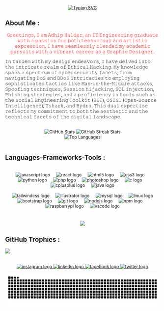 <div align="center">
  <a href="https://git.io/typing-svg"><img src="https://readme-typing-svg.herokuapp.com?font=Fira+Code&weight=600&size=50&pause=1000&color=DE3163&vCenter=true&random=false&width=600&lines=Hello%2C+There!+%F0%9F%91%8B;I'm+Adhip+Halder...;A+web-developer;Nice+to+meet+you!" alt="Typing SVG"/></a>
</div>
<h2 align="left">About Me :</h2>

<p align="center" style="color: red;">
𝙶𝚛𝚎𝚎𝚝𝚒𝚗𝚐𝚜, 𝙸 𝚊𝚖 𝙰𝚍𝚑𝚒𝚙 𝙷𝚊𝚕𝚍𝚎𝚛, 𝚊𝚗 𝙸𝚃 𝙴𝚗𝚐𝚒𝚗𝚎𝚎𝚛𝚒𝚗𝚐 𝚐𝚛𝚊𝚍𝚞𝚊𝚝𝚎 𝚠𝚒𝚝𝚑 𝚊 𝚙𝚊𝚜𝚜𝚒𝚘𝚗 𝚏𝚘𝚛 𝚋𝚘𝚝𝚑 𝚝𝚎𝚌𝚑𝚗𝚘𝚕𝚘𝚐𝚢 𝚊𝚗𝚍 𝚊𝚛𝚝𝚒𝚜𝚝𝚒𝚌 𝚎𝚡𝚙𝚛𝚎𝚜𝚜𝚒𝚘𝚗. 𝙸 𝚑𝚊𝚟𝚎 𝚜𝚎𝚊𝚖𝚕𝚎𝚜𝚜𝚕𝚢 𝚋𝚕𝚎𝚗𝚍𝚎𝚍 𝚖𝚢 𝚊𝚌𝚊𝚍𝚎𝚖𝚒𝚌 𝚙𝚞𝚛𝚜𝚞𝚒𝚝𝚜 𝚠𝚒𝚝𝚑 𝚊 𝚟𝚒𝚋𝚛𝚊𝚗𝚝 𝚌𝚊𝚛𝚎𝚎𝚛 𝚊𝚜 𝚊 𝙶𝚛𝚊𝚙𝚑𝚒𝚌 𝙳𝚎𝚜𝚒𝚐𝚗𝚎𝚛.
  
𝙸𝚗 𝚝𝚊𝚗𝚍𝚎𝚖 𝚠𝚒𝚝𝚑 𝚖𝚢 𝚍𝚎𝚜𝚒𝚐𝚗 𝚎𝚗𝚍𝚎𝚊𝚟𝚘𝚛𝚜, 𝙸 𝚑𝚊𝚟𝚎 𝚍𝚎𝚕𝚟𝚎𝚍 𝚒𝚗𝚝𝚘 𝚝𝚑𝚎 𝚒𝚗𝚝𝚛𝚒𝚌𝚊𝚝𝚎 𝚛𝚎𝚊𝚕𝚖 𝚘𝚏 𝙴𝚝𝚑𝚒𝚌𝚊𝚕 𝙷𝚊𝚌𝚔𝚒𝚗𝚐. 𝙼𝚢 𝚔𝚗𝚘𝚠𝚕𝚎𝚍𝚐𝚎 𝚜𝚙𝚊𝚗𝚜 𝚊 𝚜𝚙𝚎𝚌𝚝𝚛𝚞𝚖 𝚘𝚏 𝚌𝚢𝚋𝚎𝚛𝚜𝚎𝚌𝚞𝚛𝚒𝚝𝚢 𝚏𝚊𝚌𝚎𝚝𝚜, 𝚏𝚛𝚘𝚖 𝚗𝚊𝚟𝚒𝚐𝚊𝚝𝚒𝚗𝚐 𝙳𝚘𝚂 𝚊𝚗𝚍 𝙳𝙳𝚘𝚂 𝚒𝚗𝚝𝚛𝚒𝚌𝚊𝚌𝚒𝚎𝚜 𝚝𝚘 𝚎𝚖𝚙𝚕𝚘𝚢𝚒𝚗𝚐 𝚜𝚘𝚙𝚑𝚒𝚜𝚝𝚒𝚌𝚊𝚝𝚎𝚍 𝚝𝚊𝚌𝚝𝚒𝚌𝚜 𝚕𝚒𝚔𝚎 𝙼𝚊𝚗-𝚒𝚗-𝚝𝚑𝚎-𝙼𝚒𝚍𝚍𝚕𝚎 𝚊𝚝𝚝𝚊𝚌𝚔𝚜, 𝚂𝚙𝚘𝚘𝚏𝚒𝚗𝚐 𝚝𝚎𝚌𝚑𝚗𝚒𝚚𝚞𝚎𝚜, 𝚂𝚎𝚜𝚜𝚒𝚘𝚗 𝚑𝚒𝚓𝚊𝚌𝚔𝚒𝚗𝚐, 𝚂𝚀𝙻 𝚒𝚗𝚓𝚎𝚌𝚝𝚒𝚘𝚗, 𝙿𝚑𝚒𝚜𝚑𝚒𝚗𝚐 𝚜𝚝𝚛𝚊𝚝𝚎𝚐𝚒𝚎𝚜, 𝚊𝚗𝚍 𝚊 𝚙𝚛𝚘𝚏𝚒𝚌𝚒𝚎𝚗𝚌𝚢 𝚒𝚗 𝚝𝚘𝚘𝚕𝚜 𝚜𝚞𝚌𝚑 𝚊𝚜 𝚝𝚑𝚎 𝚂𝚘𝚌𝚒𝚊𝚕 𝙴𝚗𝚐𝚒𝚗𝚎𝚎𝚛𝚒𝚗𝚐 𝚃𝚘𝚘𝚕𝚔𝚒𝚝 (𝚂𝙴𝚃), 𝙾𝚂𝙸𝙽𝚃 (𝙾𝚙𝚎𝚗-𝚂𝚘𝚞𝚛𝚌𝚎 𝙸𝚗𝚝𝚎𝚕𝚕𝚒𝚐𝚎𝚗𝚌𝚎), 𝚃𝚜𝚑𝚊𝚛𝚔, 𝚊𝚗𝚍 𝙷𝚢𝚍𝚛𝚊. 𝚃𝚑𝚒𝚜 𝚍𝚞𝚊𝚕 𝚎𝚡𝚙𝚎𝚛𝚝𝚒𝚜𝚎 𝚛𝚎𝚏𝚕𝚎𝚌𝚝𝚜 𝚖𝚢 𝚌𝚘𝚖𝚖𝚒𝚝𝚖𝚎𝚗𝚝 𝚝𝚘 𝚋𝚘𝚝𝚑 𝚝𝚑𝚎 𝚊𝚎𝚜𝚝𝚑𝚎𝚝𝚒𝚌 𝚊𝚗𝚍 𝚝𝚑𝚎 𝚝𝚎𝚌𝚑𝚗𝚒𝚌𝚊𝚕 𝚏𝚊𝚌𝚎𝚝𝚜 𝚘𝚏 𝚝𝚑𝚎 𝚍𝚒𝚐𝚒𝚝𝚊𝚕 𝚕𝚊𝚗𝚍𝚜𝚌𝚊𝚙𝚎.
</p>
<br>

<div align="center">
  <img src="https://github-readme-stats.vercel.app/api?username=adhiphalder&theme=dracula&hide_border=true&include_all_commits=false&count_private=false" alt="GitHub Stats">
  <img src="https://github-readme-streak-stats.herokuapp.com/?user=adhiphalder&theme=dracula&hide_border=true" alt="GitHub Streak Stats"> <br>
  <img src="https://github-readme-stats.vercel.app/api/top-langs/?username=adhiphalder&theme=dracula&hide_border=true&include_all_commits=false&count_private=false&layout=compact" alt="Top Languages">

</div>

 <br>

<h2 align="left">Languages-Frameworks-Tools :</h2> <br>

<div align="center">
  <img src="https://cdn.jsdelivr.net/gh/devicons/devicon/icons/javascript/javascript-original.svg" height="30" alt="javascript logo"  />
  <img width="12" />
  <img src="https://cdn.jsdelivr.net/gh/devicons/devicon/icons/react/react-original.svg" height="30" alt="react logo"  />
  <img width="12" />
  <img src="https://cdn.jsdelivr.net/gh/devicons/devicon/icons/html5/html5-original.svg" height="30" alt="html5 logo"  />
  <img width="12" />
  <img src="https://cdn.jsdelivr.net/gh/devicons/devicon/icons/css3/css3-original.svg" height="30" alt="css3 logo"  />
  <img width="12" />
  <img src="https://cdn.jsdelivr.net/gh/devicons/devicon/icons/python/python-original.svg" height="30" alt="python logo"  />
  <img width="12" />
  <img src="https://cdn.simpleicons.org/php/777BB4" height="30" alt="php logo"  />
  <img width="12" />
  <img src="https://cdn.simpleicons.org/adobephotoshop/31A8FF" height="30" alt="photoshop logo"  />
  <img width="12" />
  <img src="https://cdn.jsdelivr.net/gh/devicons/devicon/icons/c/c-original.svg" height="30" alt="c logo"  />
  <img width="12" />
  <img src="https://cdn.simpleicons.org/c++/00599C" height="30" alt="cplusplus logo"  />
  <img width="12" />
  <img src="https://cdn.jsdelivr.net/gh/devicons/devicon/icons/java/java-original.svg" height="30" alt="java logo"  /> <br> <br>
  <img width="12" />
  <img src="https://cdn.simpleicons.org/tailwindcss/06B6D4" height="30" alt="tailwindcss logo"  />
  <img width="12" />
  <img src="https://cdn.jsdelivr.net/gh/devicons/devicon/icons/illustrator/illustrator-plain.svg" height="30" alt="illustrator logo"  />
  <img width="12" />
  <img src="https://cdn.jsdelivr.net/gh/devicons/devicon/icons/mysql/mysql-original.svg" height="30" alt="mysql logo"  />
  <img width="12" />
  <img src="https://cdn.jsdelivr.net/gh/devicons/devicon/icons/linux/linux-original.svg" height="30" alt="linux logo"  />
  <img width="12" />
  <img src="https://cdn.jsdelivr.net/gh/devicons/devicon/icons/bootstrap/bootstrap-original.svg" height="30" alt="bootstrap logo"  />
  <img width="12" />
  <img src="https://cdn.jsdelivr.net/gh/devicons/devicon/icons/git/git-original.svg" height="30" alt="git logo"  />
  <img width="12" />
  <img src="https://cdn.jsdelivr.net/gh/devicons/devicon/icons/nodejs/nodejs-original.svg" height="30" alt="nodejs logo"  />
  <img width="12" />
  <img src="https://cdn.jsdelivr.net/gh/devicons/devicon/icons/npm/npm-original-wordmark.svg" height="30" alt="npm logo"  />
  <img width="12" />
  <img src="https://cdn.jsdelivr.net/gh/devicons/devicon/icons/raspberrypi/raspberrypi-original.svg" height="30" alt="raspberrypi logo"  />
  <img width="12" />
  <img src="https://cdn.jsdelivr.net/gh/devicons/devicon/icons/vscode/vscode-original.svg" height="30" alt="vscode logo"  />
</div> <br>

###

<div align="center">
  <img height="136" src="https://media.giphy.com/media/Rpl1sod1vCXK0L2SUN/giphy.gif?cid=ecf05e47qeyli07soa1fhwpwjj2s91k8gtws0btubjggiwaa&ep=v1_gifs_search&rid=giphy.gif&ct=g"  />
</div>

###

###

## GitHub Trophies :

![](https://github-profile-trophy.vercel.app/?username=adhiphalder&theme=radical&no-frame=true&no-bg=true&margin-w=4)

<br clear="both">

<div align="center">
  <a href="https://www.instagram.com/adhiphalder/" target="_blank">
    <img src="https://img.shields.io/static/v1?message=Instagram&logo=instagram&label=&color=E4405F&logoColor=white&labelColor=&style=for-the-badge" height="35" alt="instagram logo"  />
  </a>
  <a href="https://www.linkedin.com/in/adhip-halder-505835246/" target="_blank">
    <img src="https://img.shields.io/static/v1?message=LinkedIn&logo=linkedin&label=&color=0077B5&logoColor=white&labelColor=&style=for-the-badge" height="35" alt="linkedin logo"  />
  </a>
  <a href="https://www.facebook.com/adhip.halder.39" target="_blank">
    <img src="https://img.shields.io/static/v1?message=Facebook&logo=facebook&label=&color=1877F2&logoColor=white&labelColor=&style=for-the-badge" height="35" alt="facebook logo"  />
  </a>
  <a href="https://twitter.com/AdhipHalder" target="_blank">
    <img src="https://img.shields.io/static/v1?message=Twitter&logo=twitter&label=&color=1DA1F2&logoColor=white&labelColor=&style=for-the-badge" height="35" alt="twitter logo"  />
  </a>
</div>

![Snake animation](https://raw.githubusercontent.com/Adhiphalder/Adhiphalder/output/github-contribution-grid-snake-dark.svg)
